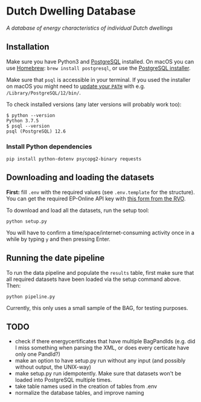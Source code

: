 # Dutch Dwelling Database
*A database of energy characteristics of individual Dutch dwellings*


## Installation

Make sure you have Python3 and [PostgreSQL](https://www.postgresql.org/download/) installed. On macOS you can use [Homebrew](https://brew.sh/):
`brew install postgresql`, or use the [PostgreSQL installer](https://www.enterprisedb.com/downloads/postgres-postgresql-downloads).

Make sure that `psql` is accessible in your terminal. If you used the installer on macOS you might need to [update your `PATH`](https://dba.stackexchange.com/a/3008) with e.g. `/Library/PostgreSQL/12/bin/`.


To check installed versions (any later versions will probably work too):

```
$ python --version
Python 3.7.5
$ psql --version
psql (PostgreSQL) 12.6
```

### Install Python dependencies

```
pip install python-dotenv psycopg2-binary requests
```

## Downloading and loading the datasets

**First:** fill `.env` with the required values (see `.env.template` for the structure). You can get the required EP-Online API key with [this form from the RVO](https://epbdwebservices.rvo.nl/).

To download and load all the datasets, run the setup tool:

```
python setup.py
```

You will have to confirm a time/space/internet-consuming activity once in a while by typing `y` and then pressing Enter.

## Running the date pipeline

To run the data pipeline and populate the `results` table, first make sure that all required datasets have been loaded via the setup command above. Then:

```
python pipeline.py
```

Currently, this only uses a small sample of the BAG, for testing purposes.

## TODO

- check if there energycertificates that have multiple BagPandIds (e.g. did I miss something when parsing the XML, or does every certicate have only one PandId?)
- make an option to have setup.py run without any input (and possibly without output, the UNIX-way)
- make setup.py run idempotently. Make sure that datasets won't be loaded into PostgreSQL multiple times.
- take table names used in the creation of tables from .env
- normalize the database tables, and improve naming
